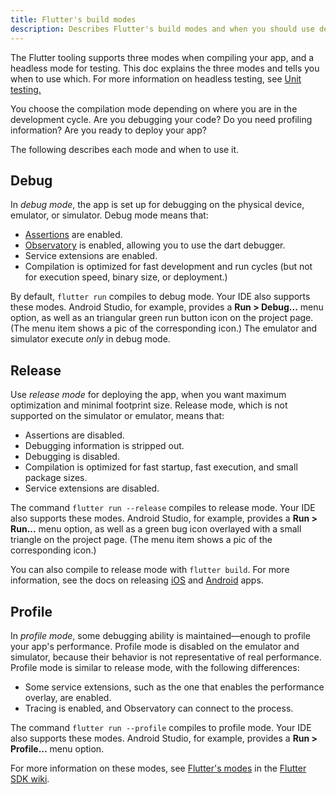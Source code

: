 ```yaml
---
title: Flutter's build modes
description: Describes Flutter's build modes and when you should use debug, release, or profile mode?
---
```


The Flutter tooling supports three modes when compiling your app,
and a headless mode for testing.
This doc explains the three modes and tells you when to use which.
For more information on headless testing, see
[Unit testing.](/docs/testing#unit-tests)

You choose the compilation mode depending on where you are in
the development cycle. Are you debugging your code? Do you
need profiling information? Are you ready to deploy your app?

The following describes each mode and when to use it.

## Debug

In _debug mode_, the app is set up for debugging on the physical
device, emulator, or simulator. Debug mode means that:

* [Assertions]({{site.dart-site}}/guides/language/language-tour#assert)
   are enabled.
* [Observatory](https://dart-lang.github.io/observatory) is enabled,
   allowing you to use the dart debugger.
* Service extensions are enabled.
* Compilation is optimized for fast development and run cycles (but not for
  execution speed, binary size, or deployment.)

By default, `flutter run` compiles to debug mode.
Your IDE also supports these modes. Android Studio,
for example, provides a **Run > Debug...** menu option, as well
as an triangular green run button icon on the project page.
(The menu item shows a pic of the corresponding icon.)
The emulator and simulator execute _only_ in debug mode.

## Release

Use _release mode_ for deploying the app, when you want maximum
optimization and minimal footprint size. Release mode, which is not
supported on the simulator or emulator, means that:

* Assertions are disabled.
* Debugging information is stripped out.
* Debugging is disabled.
* Compilation is optimized for fast startup, fast execution, and small
  package sizes.
* Service extensions are disabled.

The command `flutter run --release` compiles to release mode.
Your IDE also supports these modes.  Android Studio, for example,
provides a **Run > Run...** menu option, as well as a green bug
icon overlayed with a small triangle on the project page.
(The menu item shows a pic of the corresponding icon.)

You can also compile to release mode with `flutter build`.
For more information, see the docs on releasing
[iOS](../deployment/ios) and [Android](../deployment/android) apps.

## Profile

In _profile mode_, some debugging ability is maintained&mdash;enough
to profile your app's performance. Profile mode is disabled on
the emulator and simulator, because their behavior is not representative
of real performance. Profile mode is similar to release mode, with
the following differences:

* Some service extensions, such as the one that enables the performance
  overlay, are enabled.
* Tracing is enabled, and Observatory can connect to the process.

The command `flutter run --profile` compiles to profile mode.
Your IDE also supports these modes. Android Studio, for example,
provides a **Run > Profile...** menu option.

For more information on these modes, see
[Flutter's modes]({{site.github}}/flutter/flutter/wiki/Flutter%27s-modes)
in the [Flutter SDK wiki]({{site.github}}/flutter/flutter/wiki).